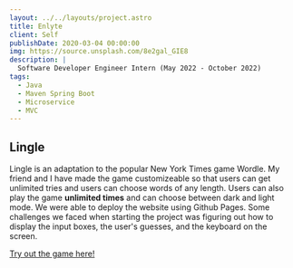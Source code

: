```yaml
---
layout: ../../layouts/project.astro
title: Enlyte
client: Self
publishDate: 2020-03-04 00:00:00
img: https://source.unsplash.com/8e2gal_GIE8
description: |
  Software Developer Engineer Intern (May 2022 - October 2022)
tags:
  - Java 
  - Maven Spring Boot
  - Microservice
  - MVC
---
```


## Lingle 
Lingle is an adaptation to the popular New York Times game Wordle. My friend and I have made the game customizeable so that users can get unlimited tries and users can choose words of any length. Users can also play the game **unlimited times** and can choose between dark and light mode. We were able to deploy the website using Github Pages. Some challenges we faced when starting the project was figuring out how to display the input boxes, the user's guesses, and the keyboard on the screen. 

[Try out the game here!](https://daymo-web.github.io/lingle)